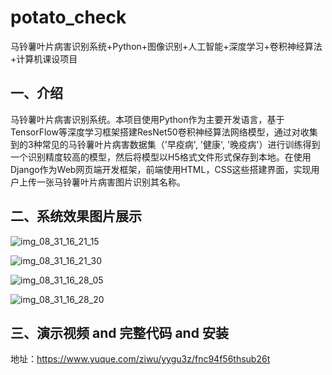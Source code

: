 # potato_check
马铃薯叶片病害识别系统+Python+图像识别+人工智能+深度学习+卷积神经算法+计算机课设项目
## 一、介绍
马铃薯叶片病害识别系统。本项目使用Python作为主要开发语言，基于TensorFlow等深度学习框架搭建ResNet50卷积神经算法网络模型，通过对收集到的3种常见的马铃薯叶片病害数据集（'早疫病', '健康', '晚疫病'）进行训练得到一个识别精度较高的模型，然后将模型以H5格式文件形式保存到本地。在使用Django作为Web网页端开发框架，前端使用HTML，CSS这些搭建界面，实现用户上传一张马铃薯叶片病害图片识别其名称。
## 二、系统效果图片展示
![img_08_31_16_21_15](http://zwgroup.oss-cn-beijing.aliyuncs.com/image/img_08_31_16_21_15.jpg)



![img_08_31_16_21_30](http://zwgroup.oss-cn-beijing.aliyuncs.com/image/img_08_31_16_21_30.jpg)

![img_08_31_16_28_05](http://zwgroup.oss-cn-beijing.aliyuncs.com/image/img_08_31_16_28_05.jpg)

![img_08_31_16_28_20](http://zwgroup.oss-cn-beijing.aliyuncs.com/image/img_08_31_16_28_20.jpg)

## 三、演示视频 and 完整代码 and 安装

地址：https://www.yuque.com/ziwu/yygu3z/fnc94f56thsub26t

